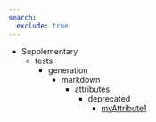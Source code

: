 ```yaml
---
search:
  exclude: true
---
```


[//]: # (DO NOT EDIT THIS FILE DIRECTLY. Instead, edit the corresponding stub file and execute `npm run docs:api`.)

- Supplementary
    - tests
        - generation
            - markdown
                - attributes
                    - deprecated
                        - [myAttribute1](tests/generation/markdown/attributes/deprecated/myAttribute1.md)
